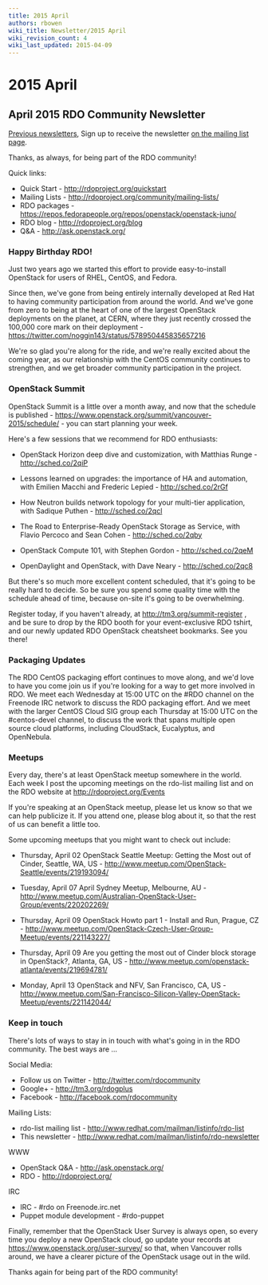 ```yaml
---
title: 2015 April
authors: rbowen
wiki_title: Newsletter/2015 April
wiki_revision_count: 4
wiki_last_updated: 2015-04-09
---
```


# 2015 April

## April 2015 RDO Community Newsletter

[Previous newsletters](/newsletter/), Sign up to receive the newsletter [on the mailing list page](http://www.redhat.com/mailman/listinfo/rdo-newsletter).

Thanks, as always, for being part of the RDO community!

Quick links:

*   Quick Start - <http://rdoproject.org/quickstart>
*   Mailing Lists - <http://rdoproject.org/community/mailing-lists/>
*   RDO packages - <https://repos.fedorapeople.org/repos/openstack/openstack-juno/>
*   RDO blog - <http://rdoproject.org/blog>
*   Q&A - <http://ask.openstack.org/>

### Happy Birthday RDO!

Just two years ago we started this effort to provide easy-to-install OpenStack for users of RHEL, CentOS, and Fedora.

Since then, we've gone from being entirely internally developed at Red Hat to having community participation from around the world. And we've gone from zero to being at the heart of one of the largest OpenStack deployments on the planet, at CERN, where they just recently crossed the 100,000 core mark on their deployment - <https://twitter.com/noggin143/status/578950445835657216>

We're so glad you're along for the ride, and we're really excited about the coming year, as our relationship with the CentOS community continues to strengthen, and we get broader community participation in the project.

### OpenStack Summit

OpenStack Summit is a little over a month away, and now that the schedule is published - <https://www.openstack.org/summit/vancouver-2015/schedule/> - you can start planning your week.

Here's a few sessions that we recommend for RDO enthusiasts:

*   OpenStack Horizon deep dive and customization, with Matthias Runge - <http://sched.co/2qiP>

<!-- -->

*   Lessons learned on upgrades: the importance of HA and automation, with Emilien Macchi and Frederic Lepied - <http://sched.co/2rGf>

<!-- -->

*   How Neutron builds network topology for your multi-tier application, with Sadique Puthen - <http://sched.co/2qcl>

<!-- -->

*   The Road to Enterprise-Ready OpenStack Storage as Service, with Flavio Percoco and Sean Cohen - <http://sched.co/2qby>

<!-- -->

*   OpenStack Compute 101, with Stephen Gordon - <http://sched.co/2qeM>

<!-- -->

*   OpenDaylight and OpenStack, with Dave Neary - <http://sched.co/2qc8>

But there's so much more excellent content scheduled, that it's going to be really hard to decide. So be sure you spend some quality time with the schedule ahead of time, because on-site it's going to be overwhelming.

Register today, if you haven't already, at <http://tm3.org/summit-register> , and be sure to drop by the RDO booth for your event-exclusive RDO tshirt, and our newly updated RDO OpenStack cheatsheet bookmarks. See you there!

### Packaging Updates

The RDO CentOS packaging effort continues to move along, and we'd love to have you come join us if you're looking for a way to get more involved in RDO. We meet each Wednesday at 15:00 UTC on the #RDO channel on the Freenode IRC network to discuss the RDO packaging effort. And we meet with the larger CentOS Cloud SIG group each Thursday at 15:00 UTC on the #centos-devel channel, to discuss the work that spans multiple open source cloud platforms, including CloudStack, Eucalyptus, and OpenNebula.

### Meetups

Every day, there's at least OpenStack meetup somewhere in the world. Each week I post the upcoming meetings on the rdo-list mailing list and on the RDO website at <http://rdoproject.org/Events>

If you're speaking at an OpenStack meetup, please let us know so that we can help publicize it. If you attend one, please blog about it, so that the rest of us can benefit a little too.

Some upcoming meetups that you might want to check out include:

*   Thursday, April 02 OpenStack Seattle Meetup: Getting the Most out of Cinder, Seattle, WA, US - <http://www.meetup.com/OpenStack-Seattle/events/219193094/>

<!-- -->

*   Tuesday, April 07 April Sydney Meetup, Melbourne, AU - <http://www.meetup.com/Australian-OpenStack-User-Group/events/220202269/>

<!-- -->

*   Thursday, April 09 OpenStack Howto part 1 - Install and Run, Prague, CZ - <http://www.meetup.com/OpenStack-Czech-User-Group-Meetup/events/221143227/>

<!-- -->

*   Thursday, April 09 Are you getting the most out of Cinder block storage in OpenStack?, Atlanta, GA, US - <http://www.meetup.com/openstack-atlanta/events/219694781/>

<!-- -->

*   Monday, April 13 OpenStack and NFV, San Francisco, CA, US - <http://www.meetup.com/San-Francisco-Silicon-Valley-OpenStack-Meetup/events/221142044/>

### Keep in touch

There's lots of ways to stay in in touch with what's going in in the RDO community. The best ways are ...

Social Media:

*   Follow us on Twitter - <http://twitter.com/rdocommunity>
*   Google+ - <http://tm3.org/rdogplus>
*   Facebook - <http://facebook.com/rdocommunity>

Mailing Lists:

*   rdo-list mailing list - <http://www.redhat.com/mailman/listinfo/rdo-list>
*   This newsletter - <http://www.redhat.com/mailman/listinfo/rdo-newsletter>

WWW

*   OpenStack Q&A - <http://ask.openstack.org/>
*   RDO - <http://rdoproject.org/>

IRC

*   IRC - #rdo on Freenode.irc.net
*   Puppet module development - #rdo-puppet

Finally, remember that the OpenStack User Survey is always open, so every time you deploy a new OpenStack cloud, go update your records at <https://www.openstack.org/user-survey/> so that, when Vancouver rolls around, we have a clearer picture of the OpenStack usage out in the wild.

Thanks again for being part of the RDO community!
